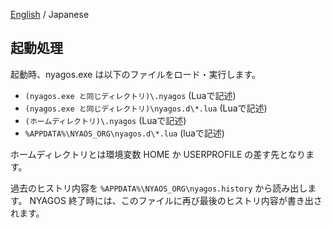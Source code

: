 [English](./05-Startup_en.md) / Japanese

## 起動処理

起動時、nyagos.exe は以下のファイルをロード・実行します。

- `(nyagos.exe と同じディレクトリ)\.nyagos` (Luaで記述)
- `(nyagos.exe と同じディレクトリ)\nyagos.d\*.lua` (Luaで記述)
- `(ホームディレクトリ)\.nyagos` (Luaで記述)
- `%APPDATA%\NYAOS_ORG\nyagos.d\*.lua` (luaで記述)

ホームディレクトリとは環境変数 HOME か USERPROFILE の差す先となります。

過去のヒストリ内容を `%APPDATA%\NYAOS_ORG\nyagos.history` から読み出します。
NYAGOS 終了時には、このファイルに再び最後のヒストリ内容が書き出されます。

<!-- set:fenc=utf8: -->
